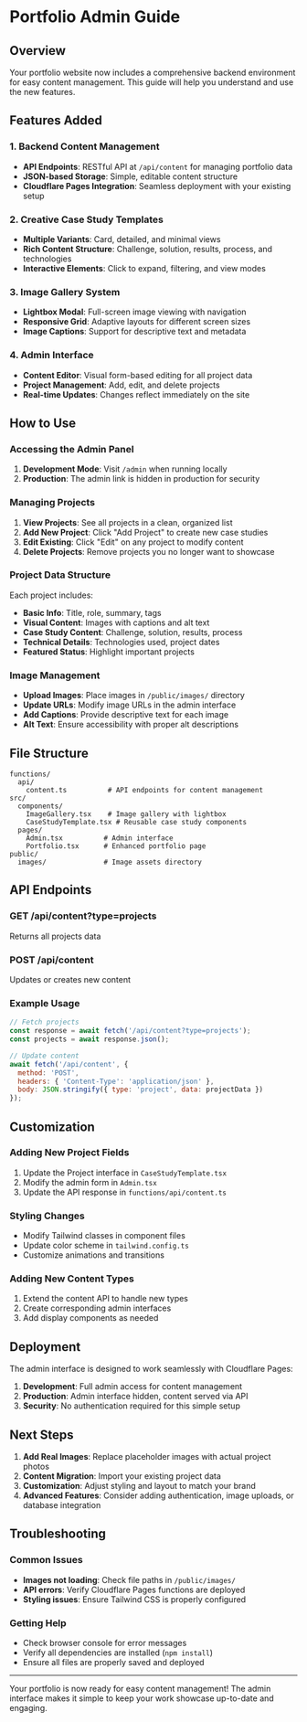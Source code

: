 # Portfolio Admin Guide

## Overview

Your portfolio website now includes a comprehensive backend environment for easy content management. This guide will help you understand and use the new features.

## Features Added

### 1. Backend Content Management
- **API Endpoints**: RESTful API at `/api/content` for managing portfolio data
- **JSON-based Storage**: Simple, editable content structure
- **Cloudflare Pages Integration**: Seamless deployment with your existing setup

### 2. Creative Case Study Templates
- **Multiple Variants**: Card, detailed, and minimal views
- **Rich Content Structure**: Challenge, solution, results, process, and technologies
- **Interactive Elements**: Click to expand, filtering, and view modes

### 3. Image Gallery System
- **Lightbox Modal**: Full-screen image viewing with navigation
- **Responsive Grid**: Adaptive layouts for different screen sizes
- **Image Captions**: Support for descriptive text and metadata

### 4. Admin Interface
- **Content Editor**: Visual form-based editing for all project data
- **Project Management**: Add, edit, and delete projects
- **Real-time Updates**: Changes reflect immediately on the site

## How to Use

### Accessing the Admin Panel

1. **Development Mode**: Visit `/admin` when running locally
2. **Production**: The admin link is hidden in production for security

### Managing Projects

1. **View Projects**: See all projects in a clean, organized list
2. **Add New Project**: Click "Add Project" to create new case studies
3. **Edit Existing**: Click "Edit" on any project to modify content
4. **Delete Projects**: Remove projects you no longer want to showcase

### Project Data Structure

Each project includes:
- **Basic Info**: Title, role, summary, tags
- **Visual Content**: Images with captions and alt text
- **Case Study Content**: Challenge, solution, results, process
- **Technical Details**: Technologies used, project dates
- **Featured Status**: Highlight important projects

### Image Management

- **Upload Images**: Place images in `/public/images/` directory
- **Update URLs**: Modify image URLs in the admin interface
- **Add Captions**: Provide descriptive text for each image
- **Alt Text**: Ensure accessibility with proper alt descriptions

## File Structure

```
functions/
  api/
    content.ts          # API endpoints for content management
src/
  components/
    ImageGallery.tsx    # Image gallery with lightbox
    CaseStudyTemplate.tsx # Reusable case study components
  pages/
    Admin.tsx          # Admin interface
    Portfolio.tsx      # Enhanced portfolio page
public/
  images/              # Image assets directory
```

## API Endpoints

### GET /api/content?type=projects
Returns all projects data

### POST /api/content
Updates or creates new content

### Example Usage
```javascript
// Fetch projects
const response = await fetch('/api/content?type=projects');
const projects = await response.json();

// Update content
await fetch('/api/content', {
  method: 'POST',
  headers: { 'Content-Type': 'application/json' },
  body: JSON.stringify({ type: 'project', data: projectData })
});
```

## Customization

### Adding New Project Fields
1. Update the Project interface in `CaseStudyTemplate.tsx`
2. Modify the admin form in `Admin.tsx`
3. Update the API response in `functions/api/content.ts`

### Styling Changes
- Modify Tailwind classes in component files
- Update color scheme in `tailwind.config.ts`
- Customize animations and transitions

### Adding New Content Types
1. Extend the content API to handle new types
2. Create corresponding admin interfaces
3. Add display components as needed

## Deployment

The admin interface is designed to work seamlessly with Cloudflare Pages:

1. **Development**: Full admin access for content management
2. **Production**: Admin interface hidden, content served via API
3. **Security**: No authentication required for this simple setup

## Next Steps

1. **Add Real Images**: Replace placeholder images with actual project photos
2. **Content Migration**: Import your existing project data
3. **Customization**: Adjust styling and layout to match your brand
4. **Advanced Features**: Consider adding authentication, image uploads, or database integration

## Troubleshooting

### Common Issues
- **Images not loading**: Check file paths in `/public/images/`
- **API errors**: Verify Cloudflare Pages functions are deployed
- **Styling issues**: Ensure Tailwind CSS is properly configured

### Getting Help
- Check browser console for error messages
- Verify all dependencies are installed (`npm install`)
- Ensure all files are properly saved and deployed

---

Your portfolio is now ready for easy content management! The admin interface makes it simple to keep your work showcase up-to-date and engaging.
